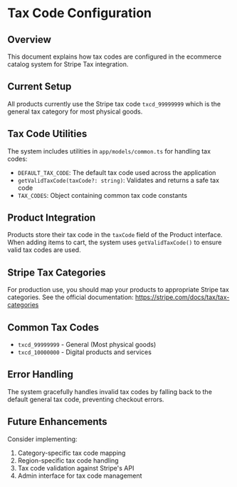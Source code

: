 # Tax Code Configuration

## Overview
This document explains how tax codes are configured in the ecommerce catalog system for Stripe Tax integration.

## Current Setup
All products currently use the Stripe tax code `txcd_99999999` which is the general tax category for most physical goods.

## Tax Code Utilities
The system includes utilities in `app/models/common.ts` for handling tax codes:

- `DEFAULT_TAX_CODE`: The default tax code used across the application
- `getValidTaxCode(taxCode?: string)`: Validates and returns a safe tax code
- `TAX_CODES`: Object containing common tax code constants

## Product Integration
Products store their tax code in the `taxCode` field of the Product interface. When adding items to cart, the system uses `getValidTaxCode()` to ensure valid tax codes are used.

## Stripe Tax Categories
For production use, you should map your products to appropriate Stripe tax categories. See the official documentation:
https://stripe.com/docs/tax/tax-categories

## Common Tax Codes
- `txcd_99999999` - General (Most physical goods)
- `txcd_10000000` - Digital products and services

## Error Handling
The system gracefully handles invalid tax codes by falling back to the default general tax code, preventing checkout errors.

## Future Enhancements
Consider implementing:
1. Category-specific tax code mapping
2. Region-specific tax code handling
3. Tax code validation against Stripe's API
4. Admin interface for tax code management
